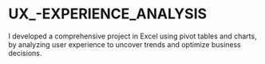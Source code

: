 # UX_-EXPERIENCE_ANALYSIS
I developed a comprehensive project in Excel using pivot tables and charts, by analyzing user experience to uncover trends and optimize business decisions.
